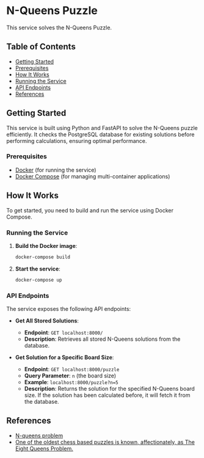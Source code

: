 # N-Queens Puzzle

This service solves the N-Queens Puzzle.

## Table of Contents

- [Getting Started](#getting-started)
- [Prerequisites](#prerequisites)
- [How It Works](#how-it-works)
- [Running the Service](#running-the-service)
- [API Endpoints](#api-endpoints)
- [References](#references)

## Getting Started

This service is built using Python and FastAPI to solve the N-Queens puzzle efficiently. It checks the PostgreSQL database for existing solutions before performing calculations, ensuring optimal performance.

### Prerequisites

- [Docker](https://www.docker.com/get-started) (for running the service)
- [Docker Compose](https://docs.docker.com/compose/) (for managing multi-container applications)

## How It Works

To get started, you need to build and run the service using Docker Compose. 

### Running the Service

1. **Build the Docker image**:

    ```bash
    docker-compose build
    ```

2. **Start the service**:

    ```bash
    docker-compose up
    ```

### API Endpoints

The service exposes the following API endpoints:

- **Get All Stored Solutions**:
  - **Endpoint**: `GET localhost:8000/`
  - **Description**: Retrieves all stored N-Queens solutions from the database.

- **Get Solution for a Specific Board Size**:
  - **Endpoint**: `GET localhost:8000/puzzle`
  - **Query Parameter**: `n` (the board size)
  - **Example**: `localhost:8000/puzzle?n=5`
  - **Description**: Returns the solution for the specified N-Queens board size. If the solution has been calculated before, it will fetch it from the database.

## References
- [N-queens problem](https://www.aswinvanwoudenberg.com/posts/dancing-queens/)
- [One of the oldest chess based puzzles is known, affectionately, as The Eight Queens Problem.](http://datagenetics.com/blog/august42012/index.html)
